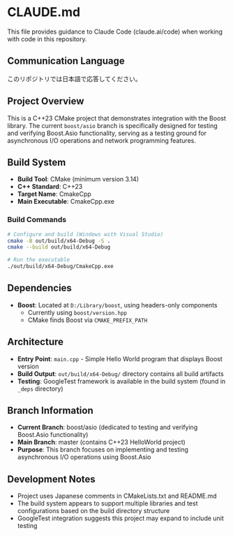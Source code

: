 # CLAUDE.md

This file provides guidance to Claude Code (claude.ai/code) when working with code in this repository.

## Communication Language
このリポジトリでは日本語で応答してください。

## Project Overview
This is a C++23 CMake project that demonstrates integration with the Boost library. The current `boost/asio` branch is specifically designed for testing and verifying Boost.Asio functionality, serving as a testing ground for asynchronous I/O operations and network programming features.

## Build System
- **Build Tool**: CMake (minimum version 3.14)
- **C++ Standard**: C++23
- **Target Name**: CmakeCpp
- **Main Executable**: CmakeCpp.exe

### Build Commands
```bash
# Configure and build (Windows with Visual Studio)
cmake -B out/build/x64-Debug -S .
cmake --build out/build/x64-Debug

# Run the executable
./out/build/x64-Debug/CmakeCpp.exe
```

## Dependencies
- **Boost**: Located at `D:/Library/boost`, using headers-only components
  - Currently using `boost/version.hpp`
  - CMake finds Boost via `CMAKE_PREFIX_PATH`

## Architecture
- **Entry Point**: `main.cpp` - Simple Hello World program that displays Boost version
- **Build Output**: `out/build/x64-Debug/` directory contains all build artifacts
- **Testing**: GoogleTest framework is available in the build system (found in `_deps` directory)

## Branch Information
- **Current Branch**: boost/asio (dedicated to testing and verifying Boost.Asio functionality)
- **Main Branch**: master (contains C++23 HelloWorld project)
- **Purpose**: This branch focuses on implementing and testing asynchronous I/O operations using Boost.Asio

## Development Notes
- Project uses Japanese comments in CMakeLists.txt and README.md
- The build system appears to support multiple libraries and test configurations based on the build directory structure
- GoogleTest integration suggests this project may expand to include unit testing